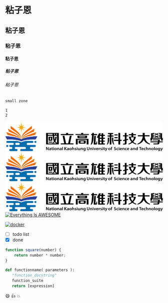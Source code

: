 # 粘子恩
## 粘子恩
### 粘子恩
#### 粘子恩
##### 粘子恩
###### 粘子恩

`small zone`

```big zone
1
2
```
![](nkust.png)
![NKUST](nkust.png)
![NKUST](nkust.png 'nkust')
[![Everything Is AWESOME](https://img.youtube.com/vi/StTqXEQ2l-Y/0.jpg)](https://www.youtube.com/watch?v=StTqXEQ2l-Y "Everything Is AWESOME")

[![docker](https://img.youtube.com/vi/sSm2dRarhPo/0.jpg)](https://www.youtube.com/watch?v=sSm2dRarhPo "Testing Docekr")

- [ ] todo list
- [x] done

```javascript
function square(number) {
    return number * number;
}
```

```python
def functionname( parameters ):
   "function_docstring"
   function_suite
   return [expression]
```

:smile:
:thumbsup:
:collision:
